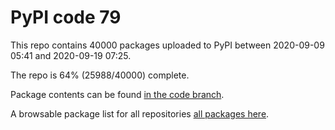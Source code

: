 # PyPI code 79

This repo contains 40000 packages uploaded to PyPI between 
2020-09-09 05:41 and 2020-09-19 07:25.

The repo is 64% (25988/40000) complete.

Package contents can be found [in the code branch](https://github.com/pypi-data/pypi-mirror-79/tree/code/packages).

A browsable package list for all repositories [all packages here](https://pypi-data.github.io/website/repositories/pypi-mirror-79).


